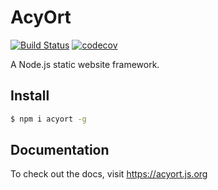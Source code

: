 # AcyOrt

[![Build Status](https://travis-ci.org/acyortjs/acyort.svg?branch=master)](https://travis-ci.org/acyortjs/acyort)
[![codecov](https://codecov.io/gh/acyortjs/acyort/branch/master/graph/badge.svg)](https://codecov.io/gh/acyortjs/acyort)

A Node.js static website framework.

## Install

```bash
$ npm i acyort -g
```

## Documentation

To check out the docs, visit https://acyort.js.org
